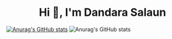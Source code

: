 <h1 align="center">Hi 👋, I'm Dandara Salaun</h1>

[![Anurag's GitHub stats](https://github-readme-stats.vercel.app/api?username=dands-salaun)](https://github.com/anuraghazra/github-readme-stats)
![Anurag's GitHub stats](https://github-readme-stats.vercel.app/api?username=dands-salaun&count_private=true)


<!--
**dands-salaun/dands-salaun** is a ✨ _special_ ✨ repository because its `README.md` (this file) appears on your GitHub profile.

Here are some ideas to get you started:

- 🔭 I’m currently working on ...
- 🌱 I’m currently learning ...
- 👯 I’m looking to collaborate on ...
- 🤔 I’m looking for help with ...
- 💬 Ask me about ...
- 📫 How to reach me: ...
- 😄 Pronouns: ...
- ⚡ Fun fact: ...
-->
